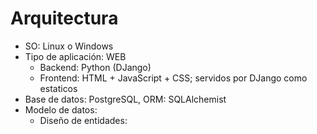 # Arquitectura

  * SO: Linux o Windows
  * Tipo de aplicación: WEB
    * Backend: Python (DJango)
    * Frontend: HTML + JavaScript + CSS; servidos por DJango como estaticos
  * Base de datos: PostgreSQL, ORM: SQLAlchemist
  * Modelo de datos:
  	- Diseño de entidades:
  	

